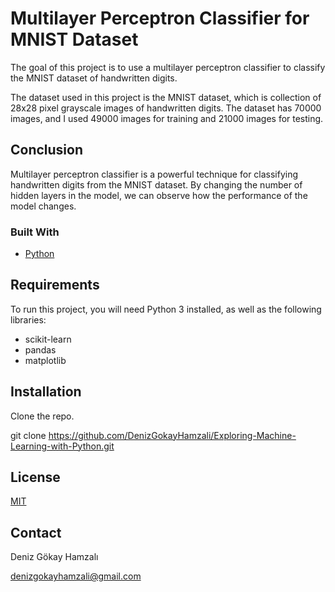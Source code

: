 # Multilayer Perceptron Classifier for MNIST Dataset

The goal of this project is to use a multilayer perceptron classifier to classify the MNIST dataset of handwritten digits.

The dataset used in this project is the MNIST dataset, which is collection of 28x28 pixel grayscale images of handwritten digits. The dataset has 70000 images, and I used 49000 images for training and 21000 images for testing.

## Conclusion

Multilayer perceptron classifier is a powerful technique for classifying handwritten digits from the MNIST dataset. By changing the number of hidden layers in the model, we can observe how the performance of the model changes.


### Built With
- [Python](https://www.python.org/)

## Requirements
To run this project, you will need Python 3 installed, as well as the following libraries:

- scikit-learn
- pandas
- matplotlib

## Installation
Clone the repo.

git clone https://github.com/DenizGokayHamzali/Exploring-Machine-Learning-with-Python.git

## License
[MIT](https://choosealicense.com/licenses/mit/)

## Contact

Deniz Gökay Hamzalı

<denizgokayhamzali@gmail.com>

